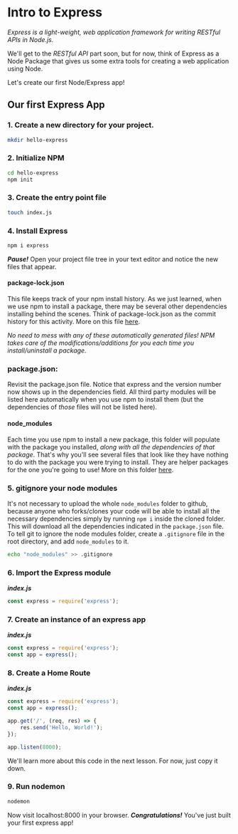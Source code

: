 # Intro to Express

_Express is a light-weight, web application framework for writing RESTful APIs in Node.js._

We'll get to the _RESTful API_ part soon, but for now, think of Express as a Node Package that gives us some extra tools for creating a web application using Node.

Let's create our first Node/Express app!

## Our first Express App

### 1. Create a new directory for your project.

```bash
mkdir hello-express
```

### 2. Initialize NPM

```bash
cd hello-express
npm init
```

### 3. Create the entry point file

```bash
touch index.js
```

### 4. Install Express

```bash
npm i express
```

_**Pause!**_ Open your project file tree in your text editor and notice the new files that appear.

#### package-lock.json

This file keeps track of your npm install history. As we just learned, when we use npm to install a package, there may be several other dependencies installing behind the scenes. Think of package-lock.json as the commit history for this activity. More on this file [here](https://docs.npmjs.com/files/package-lock.json).

_No need to mess with any of these automatically generated files! NPM takes care of the modifications/additions for you each time you install/uninstall a package._

### package.json:

Revisit the package.json file. Notice that express and the version number now shows up in the dependencies field. All third party modules will be listed here automatically when you use npm to install them \(but the dependencies of _those_ files will not be listed here\).

#### node\_modules

Each time you use npm to install a new package, this folder will populate with the package you installed, _along with all the dependencies of that package_. That's why you'll see several files that look like they have nothing to do with the package you were trying to install. They are helper packages for the one you're going to use! More on this folder [here](https://docs.npmjs.com/files/folders).

### 5. gitignore your node modules

It's not necessary to upload the whole `node_modules` folder to github, because anyone who forks/clones your code will be able to install all the necessary dependencies simply by running `npm i` inside the cloned folder. This will download all the dependencies indicated in the `package.json` file. To tell git to ignore the node modules folder, create a `.gitignore` file in the root directory, and add `node_modules` to it.

```bash
echo "node_modules" >> .gitignore
```

### 6. Import the Express module

_**index.js**_

```javascript
const express = require('express');
```

### 7. Create an instance of an express app

_**index.js**_

```javascript
const express = require('express');
const app = express();
```

### 8. Create a Home Route

_**index.js**_

```javascript
const express = require('express');
const app = express();

app.get('/', (req, res) => {
    res.send('Hello, World!');
});

app.listen(8000);
```

We'll learn more about this code in the next lesson. For now, just copy it down.

### 9. Run nodemon

```bash
nodemon
```

Now visit localhost:8000 in your browser. _**Congratulations!**_ You've just built your first express app!


